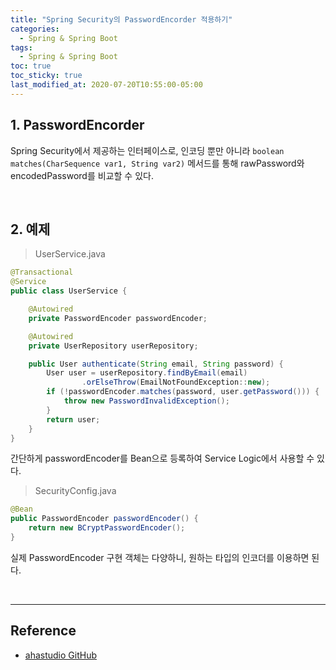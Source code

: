 ```yaml
---
title: "Spring Security의 PasswordEncorder 적용하기"
categories:
  - Spring & Spring Boot
tags:
  - Spring & Spring Boot
toc: true
toc_sticky: true
last_modified_at: 2020-07-20T10:55:00-05:00
---
```


## 1. PasswordEncorder

Spring Security에서 제공하는 인터페이스로, 인코딩 뿐만 아니라 ``boolean matches(CharSequence var1, String var2)`` 메서드를 통해 rawPassword와 encodedPassword를 비교할 수 있다.

<br>

## 2. 예제

> UserService.java

```java
@Transactional
@Service
public class UserService {

    @Autowired
    private PasswordEncoder passwordEncoder;

    @Autowired
    private UserRepository userRepository;

    public User authenticate(String email, String password) {
        User user = userRepository.findByEmail(email)
                .orElseThrow(EmailNotFoundException::new);
        if (!passwordEncoder.matches(password, user.getPassword())) {
            throw new PasswordInvalidException();
        }
        return user;
    }
}
```

간단하게 passwordEncoder를 Bean으로 등록하여 Service Logic에서 사용할 수 있다.

> SecurityConfig.java

```java
@Bean
public PasswordEncoder passwordEncoder() {
    return new BCryptPasswordEncoder();
}
```

실제 PasswordEncoder 구현 객체는 다양하니, 원하는 타입의 인코더를 이용하면 된다.

<br>

---

## Reference

* [ahastudio GitHub](https://github.com/ahastudio/fastcampus-eatgo)
